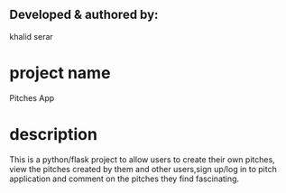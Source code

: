 ## Developed & authored by:
khalid serar
# project name
Pitches App
# description
This is a python/flask project to allow users to create their own pitches, view the pitches created by them and other users,sign up/log in to pitch application and comment on the pitches they find fascinating.
